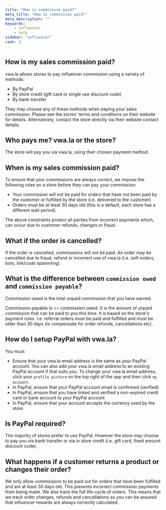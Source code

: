 ```yaml
---
title: "How is commission paid?"
meta_title: "How is commission paid?"
meta_description: ""
keywords:
    - influencer
    - help
sidebar: "influencer"
rank: 3
---
```


## How is my sales commission paid?

vwa.la allows stores to pay influencer commission using a variety of methods:

- By PayPal
- By store credit (gift card or single use discount code)
- By bank transfer 

They may choose any of these methods when paying your sales commission. Please see the stores' terms and conditions on their website for details. Alternatively, contact the store directly via their website contact details.

## Who pays me? vwa.la or the store?
The store will pay you via vwa.la, using their chosen payment method.

## When is my sales commission paid?

To ensure that your commissions are always correct, we impose the following rules on a store before they can pay your commission:

- Your commission will not be paid for orders that have not been paid by the customer or fulfilled by the store (i.e. delivered to the customer) 
- Orders must be at least 30 days old (this is a default, each store has a different wait period).

The above constraints protect all parties from incorrect payments which, can occur due to customer refunds, changes or fraud.

## What if the order is cancelled?  
If the order is cancelled, commissions will not be paid. An order may be cancelled due to fraud, refund or incorrect use of vwa.la (i.e. self-orders, bots, link/code spamming).

## What is the difference between `commission owed` and `commission payable`?

Commission owed is the total unpaid commission that you have earned.

Commission payable is <= commission owed. It is the amount of unpaid commission that can be paid to you this time. It is based on the store's payment rules. I.e. referral orders must be paid and fulfilled and must be older than 30 days (to compensate for order refunds, cancellations etc).

## How do I setup PayPal with vwa.la?

You must:

- Ensure that your vwa.la email address is the same as your PayPal account. You can also add your vwa.la email address to an existing PayPal account if that suits you. To change your vwa.la email address, click your `profile picture` on the top right of the app and then click `my account`.
- In PayPal, ensure that your PayPal account email is confirmed (verified)
- In PayPal, ensure that you have linked and verified a non-expired credit card or bank account to your PayPal account
- In PayPal, ensure that your account accepts the currency used by the store.

## Is PayPal required?

The majority of stores prefer to use PayPal. However the store may choose to pay you via bank transfer or via in store credit (i.e. gift card, fixed amount discount code). 

## What happens if a customer returns a product or changes their order?

We only allow commissions to be paid out for orders that have been fulfilled and are at least 30 days old. This prevents incorrect commission payments from being made. We also track the full life-cycle of orders. This means that we track order changes, refunds and cancellations so you can be assured that influencer rewards are always correctly calculated.